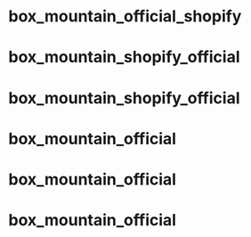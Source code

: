 # box_mountain_official_shopify
# box_mountain_shopify_official
# box_mountain_shopify_official
# box_mountain_official
# box_mountain_official
# box_mountain_official
